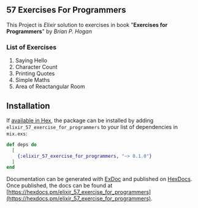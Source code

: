 ## 57 Exercises For Programmers

This Project is *Elixir* solution to exercises in book "**Exercises for Programmers**" by *Brian P. Hogan*

### List of Exercises
1. Saying Hello
2. Character Count
3. Printing Quotes
5. Simple Maths
7. Area of Reactangular Room
## Installation

If [available in Hex](https://hex.pm/docs/publish), the package can be installed
by adding `elixir_57_exercise_for_programmers` to your list of dependencies in `mix.exs`:

```elixir
def deps do
  [
    {:elixir_57_exercise_for_programmers, "~> 0.1.0"}
  ]
end
```

Documentation can be generated with [ExDoc](https://github.com/elixir-lang/ex_doc)
and published on [HexDocs](https://hexdocs.pm). Once published, the docs can
be found at [https://hexdocs.pm/elixir_57_exercise_for_programmers](https://hexdocs.pm/elixir_57_exercise_for_programmers).

